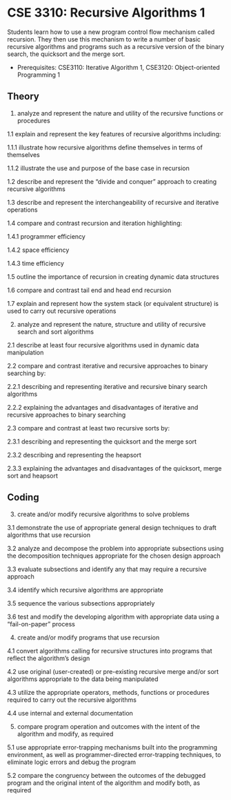# CSE 3310: Recursive Algorithms 1

Students learn how to use a new program control flow mechanism called recursion. They then use this mechanism to write a number of basic recursive algorithms and programs such as a recursive version of the binary search, the quicksort and the merge sort.

* Prerequisites: CSE3110: Iterative Algorithm 1, CSE3120: Object-oriented Programming 1

## Theory

1. analyze and represent the nature and utility of the recursive functions or procedures

1.1 explain and represent the key features of recursive algorithms including:

1.1.1 illustrate how recursive algorithms define themselves in terms of themselves

1.1.2 illustrate the use and purpose of the base case in recursion

1.2 describe and represent the “divide and conquer” approach to creating recursive algorithms

1.3 describe and represent the interchangeability of recursive and iterative operations

1.4 compare and contrast recursion and iteration highlighting:

1.4.1 programmer efficiency

1.4.2 space efficiency

1.4.3 time efficiency

1.5 outline the importance of recursion in creating dynamic data structures

1.6 compare and contrast tail end and head end recursion

1.7 explain and represent how the system stack (or equivalent structure) is used to carry out recursive operations

2. analyze and represent the nature, structure and utility of recursive search and sort algorithms

2.1 describe at least four recursive algorithms used in dynamic data manipulation

2.2 compare and contrast iterative and recursive approaches to binary searching by:

2.2.1 describing and representing iterative and recursive binary search algorithms

2.2.2 explaining the advantages and disadvantages of iterative and recursive approaches to binary searching

2.3 compare and contrast at least two recursive sorts by:

2.3.1 describing and representing the quicksort and the merge sort

2.3.2 describing and representing the heapsort

2.3.3 explaining the advantages and disadvantages of the quicksort, merge sort and heapsort

## Coding

3. create and/or modify recursive algorithms to solve problems

3.1 demonstrate the use of appropriate general design techniques to draft algorithms that use recursion

3.2 analyze and decompose the problem into appropriate subsections using the decomposition techniques appropriate for the chosen design approach

3.3 evaluate subsections and identify any that may require a recursive approach

3.4 identify which recursive algorithms are appropriate

3.5 sequence the various subsections appropriately

3.6 test and modify the developing algorithm with appropriate data using a “fail-on-paper” process

4. create and/or modify programs that use recursion

4.1 convert algorithms calling for recursive structures into programs that reflect the algorithm’s design

4.2 use original (user-created) or pre-existing recursive merge and/or sort algorithms appropriate to the data being manipulated

4.3 utilize the appropriate operators, methods, functions or procedures required to carry out the recursive algorithms

4.4 use internal and external documentation

5. compare program operation and outcomes with the intent of the algorithm and modify, as required

5.1 use appropriate error-trapping mechanisms built into the programming environment, as well as programmer-directed error-trapping techniques, to eliminate logic errors and debug the program

5.2 compare the congruency between the outcomes of the debugged program and the original intent of the algorithm and modify both, as required
